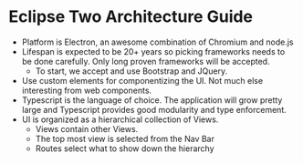 # Eclipse Two Architecture Guide

- Platform is Electron, an awesome combination of Chromium and node.js
- Lifespan is expected to be 20+ years so picking frameworks needs to be done carefully. Only long proven frameworks will be accepted.
  - To start, we accept and use Bootstrap and JQuery.
- Use custom elements for componentizing the UI. Not much else interesting from web components.
- Typescript is the language of choice. The application will grow pretty large and Typescript provides good modularity and type enforcement.
- UI is organized as a hierarchical collection of Views.
  - Views contain other Views.
  - The top most view is selected from the Nav Bar
  - Routes select what to show down the hierarchy
